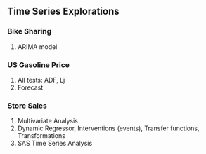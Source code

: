 ## Time Series Explorations

### Bike Sharing
1. ARIMA model

### US Gasoline Price
1. All tests: ADF, Lj
2. Forecast 

### Store Sales
1. Multivariate Analysis
2. Dynamic Regressor, Interventions (events), Transfer functions, Transformations
3. SAS Time Series Analysis

